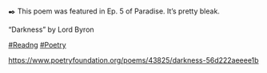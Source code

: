 ✒️ This poem was featured in Ep. 5 of Paradise. It’s pretty bleak.

“Darkness” by Lord Byron

[\#<span>Readng</span>](https://social.lol/tags/Readng) [\#<span>Poetry</span>](https://social.lol/tags/Poetry)

[<span class="invisible">https://www.</span><span class="ellipsis">poetryfoundation.org/poems/438</span><span class="invisible">25/darkness-56d222aeeee1b</span>](https://www.poetryfoundation.org/poems/43825/darkness-56d222aeeee1b)